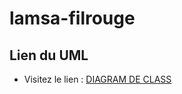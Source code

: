 # lamsa-filrouge


## Lien du UML
* Visitez le lien : [DIAGRAM DE CLASS](https://lucid.app/lucidchart/1d4fd1c2-c7d5-4902-a767-e992267d5c09/edit?viewport_loc=-229%2C185%2C2245%2C1075%2C0_0&invitationId=inv_c8b57c1e-6d74-42a0-a27b-4793836b310c)

